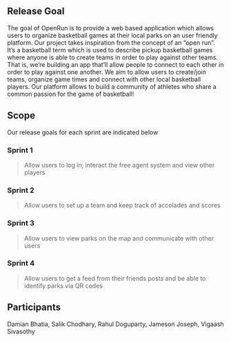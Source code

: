 ## Release Goal
The goal of OpenRun is to provide a web based application which allows users to organize basketball games at their local parks on an user friendly platform. Our project takes inspiration from the concept of an “open run”. It’s a basketball term which is used to describe pickup basketball games where anyone is able to create teams in order to play against other teams. That is, we’re building an app that’ll allow people to connect to each other in order to play against one another. We aim to allow users to create/join teams, organize game times and connect with other local basketball players. Our platform allows to build a community of athletes who share a common passion for the game of basketball!

## Scope
Our release goals for each sprint are indicated below
### Sprint 1
> Allow users to log in, interact the free agent system and view other players
### Sprint 2
> Allow users to set up a team and keep track of accolades and scores
### Sprint 3
> Allow users to view parks on the map and communicate with other users
### Sprint 4
> Allow users to get a feed from their friends posts and be able to identify parks via QR codes
## Participants
Damian Bhatia, Salik Chodhary, Rahul Doguparty, Jameson Joseph, Vigaash Sivasothy
